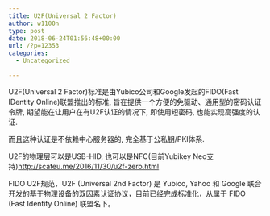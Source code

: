 ```yaml
---
title: U2F(Universal 2 Factor)
author: w1100n
type: post
date: 2018-06-24T01:56:48+00:00
url: /?p=12353
categories:
  - Uncategorized

---
```

U2F(Universal 2 Factor)标准是由Yubico公司和Google发起的FIDO(Fast IDentity Online)联盟推出的标准, 旨在提供一个方便的免驱动、通用型的密码认证令牌, 期望能在让用户在有U2F认证的情况下, 即使用短密码, 也能实现高强度的认证.
  
而且这种认证是不依赖中心服务器的, 完全基于公私钥/PKI体系.

U2F的物理层可以是USB-HID, 也可以是NFC(目前Yubikey Neo支持)http://scateu.me/2016/11/30/u2f-zero.html

FIDO U2F规范，U2F (Universal 2nd Factor) 是 Yubico, Yahoo 和 Google 联合开发的基于物理设备的双因素认证协议，目前已经完成标准化，从属于 FIDO (Fast Identity Online) 联盟名下。